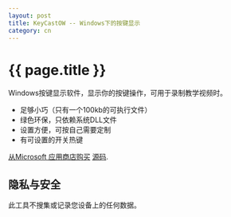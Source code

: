 ```yaml
---
layout: post
title: KeyCastOW -- Windows下的按键显示
category: cn
---
```


{{ page.title }}
================

Windows按键显示软件，显示你的按键操作，可用于录制教学视频时。

* 足够小巧（只有一个100kb的可执行文件）
* 绿色环保，只依赖系统DLL文件
* 设置方便，可按自己需要定制
* 有可设置的开关热键


[从Microsoft 应用商店购买](https://apps.microsoft.com/detail/9nwztztb05pg)
[源码](https://github.com/brookhong/KeyCastOW).

## 隐私与安全

此工具不搜集或记录您设备上的任何数据。
